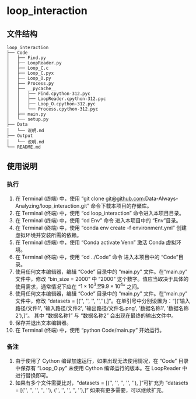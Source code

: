 # loop_interaction

## 文件结构
    loop_interaction
    ├── Code
    │   ├── Find.py
    │   ├── LoopReader.py
    │   ├── Loop_C.c
    │   ├── Loop_C.pyx
    │   ├── Loop_O.py
    │   ├── Process.py
    │   ├── __pycache__
    │   │   ├── Find.cpython-312.pyc
    │   │   ├── LoopReader.cpython-312.pyc
    │   │   ├── Loop_O.cpython-312.pyc
    │   │   └── Process.cpython-312.pyc
    │   ├── main.py
    │   └── setup.py
    ├── Data
    │   └── 说明.md
    ├── Output
    │   └── 说明.md
    └── README.md

## 使用说明
### 执行
1. 在 Terminal (终端) 中，使用 “git clone git@github.com:Data-Always-Analyzing/loop_interaction.git” 命令下载本项目的存储库。
2. 在 Terminal (终端) 中，使用 “cd loop_interaction” 命令进入本项目目录。
3. 在 Terminal (终端) 中，使用 “cd Env” 命令 进入本项目中的 “Env”目录。
4. 在 Terminal (终端) 中，使用 “conda env create -f environment.yml” 创建虚拟环境并安装所需的依赖。
5. 在 Terminal (终端) 中，使用 “Conda activate Venn” 激活 Conda 虚拟环境。
6. 在 Terminal (终端) 中，使用 “cd ../Code” 命令 进入本项目中的 “Code”目录。
7. 使用任何文本编辑器，编辑 “Code” 目录中的 “main.py” 文件。在“main.py” 文件中，修改 “bin_size = 2000” 中 “2000” 这个数字。值应当取决于具体的使用需求，通常情况下应在 “$1 \times 10 ^ {3} 至  9.9 \times 10 ^ {4}$” 之间。
8. 使用任何文本编辑器，编辑 “Code” 目录中的 “main.py” 文件。在“main.py” 文件中，修改 “datasets = [('', '', '', '',''),]”。在单引号中分别设置为：“[('输入路径/文件1', '输入路径/文件2', '输出路径/文件名.png', '数据名称1', '数据名称2'),]”。 其中 “数据名称1” 与 “数据名称2” 会出现在最终的输出文件中。
9. 保存并退出文本编辑器。
10. 在 Terminal (终端) 中，使用 “python Code/main.py” 开始运行。
### 备注
1. 由于使用了 Cython 编译加速运行，如果出现无法使用情况，在 “Code” 目录中保存有 “Loop_O.py” 未使用 Cython 编译运行的版本。在 LoopReader 中进行替换即可。
2. 如果有多个文件需要比对，“datasets = [('', '', '', '', ''), ]”可扩充为 “datasets = [('', '', '', '', ''), ('', '', '', '', ''),]” 如果有更多需要，可以继续扩充。

